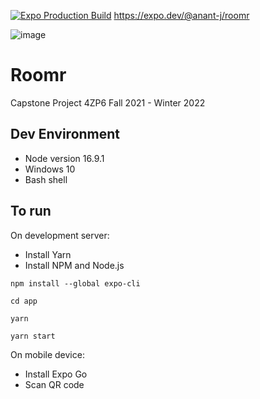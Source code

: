 [![Expo Production Build](https://github.com/anant-j/Roomr/actions/workflows/deploy_expo_production.yml/badge.svg?branch=main)](https://github.com/anant-j/Roomr/actions/workflows/deploy_expo_production.yml)
https://expo.dev/@anant-j/roomr

![image](https://user-images.githubusercontent.com/28623347/150661461-7694d91b-2fc8-4f64-bd50-0c159fe80758.png)


# Roomr
Capstone Project 4ZP6 Fall 2021 - Winter 2022

## Dev Environment
- Node version 16.9.1
- Windows 10
- Bash shell
  
## To run
On development server:
- Install Yarn
- Install NPM and Node.js
 
```
npm install --global expo-cli
```

```
cd app
```

```
yarn
```

```
yarn start
```

On mobile device:
- Install Expo Go
- Scan QR code

